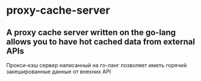 # proxy-cache-server
A proxy cache server written on the go-lang allows you to have hot cached data from external APIs
---
Прокси-кэш сервер написанный на го-ланг позволяет иметь горячий закешированные данные от внехних API
